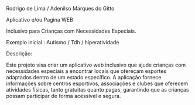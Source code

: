 

Rodrigo de Lima                                    /                               Adenilso Marques do Gitto



Aplicativo e/ou Pagina WEB 

Inclusivo para Crianças com Necessidades Especiais.

Exemplo inicial : Autismo / Tdh / hiperatividade 

Descrição:

Este projeto visa criar um aplicativo web inclusivo que ajude crianças com necessidades especiais a encontrar
locais que ofereçam esportes adaptados dentro de um estado específico. 
A aplicação fornece informações sobre centros esportivos, associações e clubes que oferecem atividades físicas, 
tanto gratuitas quanto pagas, garantindo que as crianças possam participar de forma acessível e segura.



